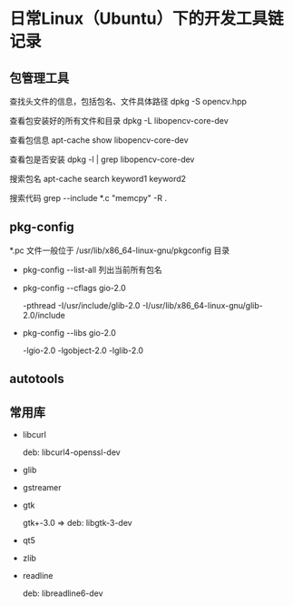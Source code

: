 # 日常Linux（Ubuntu）下的开发工具链记录

## 包管理工具

查找头文件的信息，包括包名、文件具体路径
dpkg -S opencv.hpp

查看包安装好的所有文件和目录
dpkg -L libopencv-core-dev

查看包信息
apt-cache show libopencv-core-dev

查看包是否安装
dpkg -l | grep libopencv-core-dev

搜索包名
apt-cache search keyword1 keyword2

搜索代码
grep --include \*.c "memcpy" -R .


## pkg-config

*.pc 文件一般位于 /usr/lib/x86_64-linux-gnu/pkgconfig 目录

* pkg-config --list-all 列出当前所有包名
* pkg-config --cflags gio-2.0
    
    -pthread -I/usr/include/glib-2.0 -I/usr/lib/x86_64-linux-gnu/glib-2.0/include

* pkg-config --libs gio-2.0

    -lgio-2.0 -lgobject-2.0 -lglib-2.0

## autotools

## 常用库

* libcurl

    deb: libcurl4-openssl-dev

* glib
* gstreamer
* gtk
   
    gtk+-3.0 => deb: libgtk-3-dev

* qt5
* zlib
* readline

    deb: libreadline6-dev
